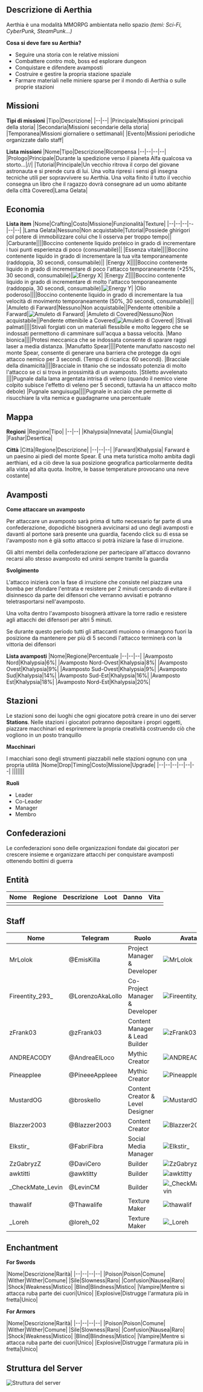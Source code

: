 ## Descrizione di Aerthia

Aerthia è una modalità MMORPG ambientata nello spazio *(temi: Sci-Fi, CyberPunk, SteamPunk...)*

**Cosa si deve fare su Aerthia?**
 - Seguire una storia con le relative missioni
 - Combattere contro mob, boss ed esplorare dungeon
 - Conquistare e difendere avamposti
 - Costruire e gestire la propria stazione spaziale
 - Farmare materiali nelle miniere sparse per il mondo di Aerthia o sulle proprie stazioni


## Missioni

**Tipi di missioni**
|Tipo|Descrizione|
|--|--|
|Principale|Missioni principali della storia|
|Secondaria|Missioni secondarie della storia|
|Temporanea|Missioni giornaliere o settimanali|
|Evento|Missioni periodiche organizzate dallo staff|


**Lista missioni**
|Nome|Tipo|Descrizione|Ricompensa
|--|--|--|--|
|Prologo|Principale|Durante la spedizione verso il pianeta Alfa qualcosa va storto...|//|
|Tutorial|Principale|Un vecchio ritrova il corpo del giovane astronauta e si prende cura di lui. Una volta ripresi i sensi gli insegna tecniche utili per sopravvivere su Aerthia. Una volta finito il tutto il vecchio consegna un libro che il ragazzo dovrà consegnare ad un uomo abitante della città Covered|Lama Gelata|


## Economia

**Lista item**
|Nome|Crafting|Costo|Missione|Funzionalità|Texture|
|--|--|--|--|--|--|
|Lama Gelata|Nessuno|Non acquistabile|Tutorial|Possiede ghirigori col potere di immobilizzare colui che li osserva per troppo tempo||
|Carburante||||Boccino contenente liquido proteico in grado di incrementare i tuoi punti esperienza di poco (consumabile)||
|Essenza vitale||||Boccino contenente liquido in grado di incrementare la tua vita temporaneamente (raddoppia, 30 secondi, consumabile)||
|Energy X||||Boccino contenente liquido in grado di incrementare di poco l'attacco temporaneamente (+25%, 30 secondi, consumabile)|![Energy X](https://i.imgur.com/ZKn2jOq.png)|
|Energy Z||||Boccino contenente liquido in grado di incrementare di molto l'attacco temporaneamente (raddoppia, 30 secondi, consumabile)|![Energy Y](https://i.imgur.com/zpAfeUb.png)|
|Olio poderoso||||Boccino contenente liquido in grado di incrementare la tua velocità di movimento temporaneamente (50%, 30 secondi, consumabile)||
|Amuleto di Farward|Nessuno|Non acquistabile||Pendente ottenibile a Farward|![Amuleto di Farward](https://i.imgur.com/ZQlVPwb.png)|
|Amuleto di Covered|Nessuno|Non acquistabile||Pendente ottenibile a Covered|![Amuleto di Covered](https://i.imgur.com/0BFFtFj.png)|
|Stivali palmati||||Stivali forgiati con un materiali flessibile e molto leggero che se indossati permettono di camminare sull'acqua a bassa velocità.
|Mano bionica||||Protesi meccanica che se indossata consente di sparare raggi laser a media distanza.
|Manufatto Spear||||Potente manufatto nascosto nel monte Spear, consente di generare una barriera che protegge da ogni attacco nemico per 3 secondi. (Tempo di ricarica: 60 secondi).
|Bracciale della dinamicità||||Bracciale in titanio che se indossato potenzia di molto l'attacco se ci si trova in prossimità di un avamposto.
|Stiletto avvelenato ||||Pugnale dalla lama argentata intrisa di veleno (quando il nemico viene colpito subisce l'effetto di veleno per 5 secondi, tuttavia ha un attacco molto debole)
|Pugnale sanguisuga||||Pugnale in acciaio che permette di risucchiare la vita nemica e guadagnarne una percentuale

## Mappa

**Regioni**
|Regione|Tipo|
|--|--|
|Khalypsia|Innevata|
|Jumia|Giungla|
|Fashar|Desertica|

**Città**
|Città|Regione|Descrizione|
|--|--|--|
|Farward|Khalypsia| Farward è un paesino ai piedi del monte Spear. È una meta turistica molto ambita dagli aerthiani, ed a ciò deve la sua posizione geografica particolarmente dedita alla vista ad alta quota. Inoltre, le basse temperature provocano una neve costante|

## **Avamposti**

**Come attaccare un avamposto**

Per attaccare un avamposto sarà prima di tutto necessario far parte di una confederazione, dopodiché bisognerà avvicinarsi ad uno degli avamposti e davanti al portone sarà presente una guardia, facendo click su di essa se l'avamposto non è già sotto attacco si potrà iniziare la fase di irruzione.

Gli altri membri della confederazione per partecipare all'attacco dovranno recarsi allo stesso avamposto ed unirsi sempre tramite la guardia

**Svolgimento**

L'attacco inizierà con la fase di irruzione che consiste nel piazzare una bomba per sfondare l'entrata e resistere per 2 minuti cercando di evitare il disinnesco da parte dei difensori che verranno avvisati e potranno teletrasportarsi nell'avamposto.

Una volta dentro l'avamposto bisognerà attivare la torre radio e resistere agli attacchi dei difensori per altri 5 minuti.

Se durante questo periodo tutti gli attaccanti muoiono o rimangono fuori la posizione da mantenere per più di 5 secondi l'attacco terminerà con la vittoria dei difensori

**Lista avamposti**
|Nome|Regione|Percentuale
|--|--|--|
|Avamposto Nord|Khalypsia|6%|
|Avamposto Nord-Ovest|Khalypsia|8%|
|Avamposto Ovest|Khalypsia|9%|
|Avamposto Sud-Ovest|Khalypsia|9%|
|Avamposto Sud|Khalypsia|14%|
|Avamposto Sud-Est|Khalypsia|16%|
|Avamposto Est|Khalypsia|18%|
|Avamposto Nord-Est|Khalypsia|20%|

## Stazioni
Le stazioni sono dei luoghi che ogni giocatore potrà creare in uno dei server **Stations**. Nelle stazioni i giocatori potranno depositare i propri oggetti, piazzare macchinari ed espriremere la propria creatività costruendo ciò che vogliono in un posto tranquillo

**Macchinari**

I macchiari sono degli strumenti piazzabili nelle stazioni ognuno con una propria utilità
|Nome|Drop|Timing|Costo|Missione|Upgrade|
|--|--|--|--|--|--|
|||||||

**Ruoli**
 - Leader
 - Co-Leader
 - Manager
 - Membro

## Confederazioni
Le confederazioni sono delle organizzazioni fondate dai giocatori per crescere insieme e organizzare attacchi per conquistare avamposti ottenendo bottini di guerra

## Entità
|Nome|Regione|Descrizione|Loot|Danno|Vita|
|--|--|--|--|--|--|
|||||||

## Staff
|Nome|Telegram|Ruolo|Avatar|
|--|--|--|--|
|MrLolok|@EmisKilla|Project Manager & Developer|![MrLolok](https://cravatar.eu/avatar/MrLolok/50)|
|Fireentity_293_|@LorenzoAkaLollo|Co-Project Manager & Developer|![Fireentity_293_](https://cravatar.eu/avatar/Fireentity_293_/50)|
|zFrank03|@zFrank03|Content Manager & Lead Builder|![zFrank03](https://cravatar.eu/avatar/zFrank03/50)|
|ANDREACODY|@AndreaElLoco|Mythic Creator|![ANDREACODY](https://cravatar.eu/avatar/ANDREACODY/50)|
|Pineapplee|@PineeeAppleee|Mythic Creator|![Pineapplee](https://cravatar.eu/avatar/Pineapplee/50)|
|MustardOG|@broskello|Content Creator & Level Designer|![MustardOG](https://cravatar.eu/avatar/MustardOG/50)|
|Blazzer2003|@Blazzer2003|Content Creator|![Blazzer2003](https://cravatar.eu/avatar/Blazzer2003/50)|
|Elkstir_|@FabriFibra|Social Media Manager|![Elkstir_](https://cravatar.eu/avatar/Elkstir_/50)|
|ZzGabryzZ|@DaviCero|Builder|![ZzGabryzZ](https://cravatar.eu/avatar/ZzGabryzZ/50)|
|awktitti|@awktitty|Builder|![awktitty](https://cravatar.eu/avatar/awktitti/50)|
|_CheckMate_Levin|@LevinCM|Builder|![_CheckMate_Levin](https://cravatar.eu/avatar/_CheckMate_Levin/50)|
|thawalif|@Thawalife|Texture Maker|![thawalif](https://cravatar.eu/avatar/thawalif/50)|
|_Loreh|@loreh_02|Texture Maker|![_Loreh](https://cravatar.eu/avatar/_Loreh/50)|

## Enchantment

**For Swords**

|Nome|Descrizione|Rarità|
|--|--|--|--|
|Poison|Poison|Comune|
|Wither|Wither|Comune|
|Sile|Slowness|Raro|
|Confusion|Nausea|Raro|
|Shock|Weakness|Mistico|
|Blind|Blindness|Mistico|
|Vampire|Mentre si attacca ruba parte dei cuori|Unico|
|Explosive|Distrugge l'armatura più in fretta|Unico|

**For Armors**

|Nome|Descrizione|Rarità|
|--|--|--|--|
|Poison|Poison|Comune|
|Wither|Wither|Comune|
|Sile|Slowness|Raro|
|Confusion|Nausea|Raro|
|Shock|Weakness|Mistico|
|Blind|Blindness|Mistico|
|Vampire|Mentre si attacca ruba parte dei cuori|Unico|
|Explosive|Distrugge l'armatura più in fretta|Unico|

## Struttura del Server
![Struttura del server](https://imgur.com/uHqzv6i.png)
